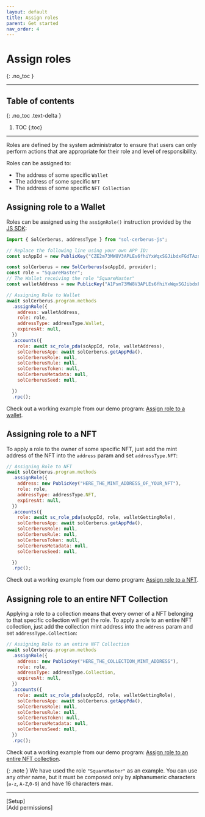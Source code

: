 ```yaml
---
layout: default
title: Assign roles
parent: Get started
nav_order: 4
---
```


# Assign roles
{: .no_toc }

---


## Table of contents
{: .no_toc .text-delta }

1. TOC
{:toc}

---

Roles are defined by the system administrator to ensure that users can only perform actions that are appropriate for their role and level of responsibility. 

Roles can be assigned to:

- The address of some specific `Wallet`
- The address of some specific `NFT`
- The address of some specific `NFT Collection`

## Assigning role to a Wallet

Roles can be assigned using the `assignRole()` instruction provided by the [JS SDK]: 

```js
import { SolCerberus, addressType } from "sol-cerberus-js";

// Replace the following line using your own APP ID:
const scAppId = new PublicKey("CZE2m73MW8V3APLEs6fhiYxWqxSGJibdxFGdTAzsBj2m");

const solCerberus = new SolCerberus(scAppId, provider);
const role = "SquareMaster";
// The Wallet receiving the role "SquareMaster"
const walletAddress = new PublicKey("A1Psm73MW8V3APLEs6fhiYxWqxSGJibdxFGdTAzsur19");

// Assigning Role to Wallet
await solCerberus.program.methods
  .assignRole({
    address: walletAddress,
    role: role,
    addressType: addressType.Wallet,
    expiresAt: null,
  })
  .accounts({
    role: await sc_role_pda(scAppId, role, walletAddress),
    solCerberusApp: await solCerberus.getAppPda(),
    solCerberusRole: null,
    solCerberusRule: null,
    solCerberusToken: null,
    solCerberusMetadata: null,
    solCerberusSeed: null,

  })
  .rpc();
```
Check out a working example from our demo program: [Assign role to a wallet](https://github.com/AnderUstarroz/sol-cerberus-demo/blob/main/tests/2_square.ts#L38-L49).

## Assigning role to a NFT
To apply a role to the owner of some specific NFT, just add the mint address of the NFT into the `address` param and set `addressType.NFT`:

```js
// Assigning Role to NFT
await solCerberus.program.methods
  .assignRole({
    address: new PublicKey("HERE_THE_MINT_ADDRESS_OF_YOUR_NFT"),
    role: role,
    addressType: addressType.NFT,
    expiresAt: null,
  })
  .accounts({
    role: await sc_role_pda(scAppId, role, walletGettingRole),
    solCerberusApp: await solCerberus.getAppPda(),
    solCerberusRole: null,
    solCerberusRule: null,
    solCerberusToken: null,
    solCerberusMetadata: null,
    solCerberusSeed: null,

  })
  .rpc();
```
Check out a working example from our demo program: [Assign role to a NFT](https://github.com/AnderUstarroz/sol-cerberus-demo/blob/main/tests/3_circle.ts#L53-L64).

## Assigning role to an entire NFT Collection
Applying a role to a collection means that every owner of a NFT belonging to that specific collection will get the role. To apply a role to an entire NFT collection, just add the collection mint address into the `address` param and set `addressType.Collection`:

```js
// Assigning Role to an entire NFT Collection
await solCerberus.program.methods
  .assignRole({
    address: new PublicKey("HERE_THE_COLLECTION_MINT_ADDRESS"),
    role: role,
    addressType: addressType.Collection,
    expiresAt: null,
  })
  .accounts({
    role: await sc_role_pda(scAppId, role, walletGettingRole),
    solCerberusApp: await solCerberus.getAppPda(),
    solCerberusRole: null,
    solCerberusRule: null,
    solCerberusToken: null,
    solCerberusMetadata: null,
    solCerberusSeed: null,
  })
  .rpc();
```
Check out a working example from our demo program: [Assign role to an entire NFT collection](https://github.com/AnderUstarroz/sol-cerberus-demo/blob/main/tests/4_triangle.ts#L64-L75).

{: .note }
We have used the role `"SquareMaster"` as an example. You can use any other name, but it must be composed only by alphanumeric characters (`a-z`, `A-Z`,`0-9`) and have 16 characters max.

---

<div class="prev-next">
<div markdown="1">
[Setup]
</div>
<div markdown="1">
[Add permissions]
</div>
</div>

[JS SDK]: https://www.npmjs.com/package/sol-cerberus-js
[Setup]: ../setup
[Add permissions]: ../add-permissions